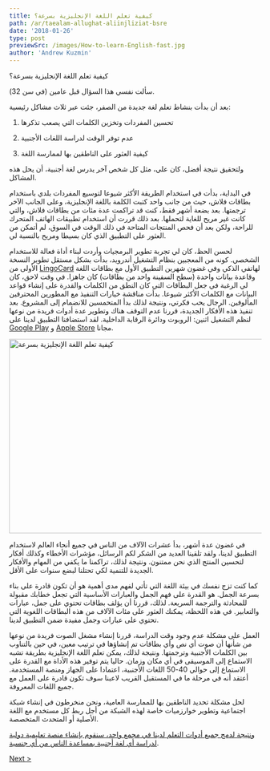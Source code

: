 ```yaml
---
title: كيفية تعلم اللغة الإنجليزية بسرعة؟
path: /ar/taealam-allughat-aliinjliziat-bsre
date: '2018-01-26'
type: post
previewSrc: /images/How-to-learn-English-fast.jpg
author: 'Andrew Kuzmin'
---
```


كيفية تعلم اللغة الإنجليزية بسرعة؟

سألت نفسي هذا السؤال قبل عامين (في سن 32).

بعد أن بدأت بنشاط تعلم لغة جديدة من الصفر، جئت عبر ثلاث مشاكل رئيسية:

1. تحسين المفردات وتخزين الكلمات التي يصعب تذكرها

2. عدم توفر الوقت لدراسة اللغات الأجنبية

3. كيفية العثور على الناطقين بها لممارسة اللغة

ولتحقيق نتيجة أفضل، كان علي، مثل كل شخص آخر يدرس لغة أجنبية، أن يحل هذه المشاكل.

في البداية، بدأت في استخدام الطريقة الأكثر شيوعا لتوسيع المفردات بلدي باستخدام بطاقات فلاش، حيث من جانب واحد كتبت الكلمة باللغة الإنجليزية، وعلى الجانب الآخر ترجمتها. بعد بضعة أشهر فقط، كنت قد تراكمت عدة مئات من بطاقات فلاش، والتي كانت غير مريح للغاية لتحملها. بعد ذلك قررت أن استخدام تطبيقات الهاتف المتحرك للراحة، ولكن بعد أن فحص المنتجات المتاحة في ذلك الوقت في السوق، لم أتمكن من العثور على التطبيق الذي كان بسيطا ومريح بالنسبة لي.

لحسن الحظ، كان لي تجربة تطوير البرمجيات وأردت لبناء أداة فعالة للاستخدام الشخصي. كونه من المعجبين بنظام التشغيل أندرويد، بدأت بشكل مستقل تطوير النسخة الأولى من <a href="https://lingocard.com" target="_blank" rel="noopener">LingoCard</a> لهاتفي الذكي وفي غضون شهرين التطبيق الأول مع بطاقات اللغة وقاعدة بيانات واحدة (سطح السفينة واحد من بطاقات) كان جاهزا. في وقت لاحق، كان لي الرغبة في جعل البطاقات التي كان النطق من الكلمات والقدرة على إنشاء قواعد البيانات مع الكلمات الأكثر شيوعا. بدأت مناقشة خيارات التنفيذ مع المطورين المحترفين المألوفين. الرجال يحب فكرتي، ونتيجة لذلك بدأ المتحمسين للانضمام إلى المشروع. بعد تنفيذ هذه الأفكار الجديدة، قررنا عدم التوقف هناك وتطوير عدة أدوات فريدة من نوعها لنظم التشغيل اثنين: الروبوت ودائرة الرقابة الداخلية. لقد استضافنا التطبيق لدينا على <a href="https://play.google.com/store/apps/details?id=com.lingocard.lingocard" target="_blank" rel="noopener">Google Play</a> و <a href="https://itunes.apple.com/us/app/lingocard/id1217076835?mt=8" target="_blank" rel="noopener">Apple Store</a> مجانا.

<img class="aligncenter wp-image-5587" src="../images/2018/01/LigoCard-App-small.png" alt="كيفية تعلم اللغة الإنجليزية بسرعة" width="973" height="388" />

في غضون عدة أشهر، بدأ عشرات الآلاف من الناس في جميع أنحاء العالم لاستخدام التطبيق لدينا، ولقد تلقينا العديد من الشكر لكم الرسائل، مؤشرات الأخطاء وكذلك أفكار لتحسين المنتج الذي نحن ممتنون. ونتيجة لذلك، تراكمنا ما يكفي من المهام والأفكار الجديدة للتنمية لكي تحتلنا لبضع سنوات على الأقل.

كما كنت تزج نفسك في بيئة اللغة التي تأتي لفهم مدى أهمية هو أن تكون قادرة على بناء بسرعة الجمل. هو القدرة على فهم الجمل والعبارات الأساسية التي تجعل خطابك مقبولة للمحادثة والترجمة السريعة. لذلك، قررنا أن يؤلف بطاقات تحتوي على جمل، عبارات والتعابير. في هذه اللحظة، يمكنك العثور على مئات الآلاف من هذه البطاقات اللغوية التي تحتوي على عبارات وجمل مفيدة ضمن التطبيق لدينا.

العمل على مشكلة عدم وجود وقت الدراسة، قررنا إنشاء مشغل الصوت فريدة من نوعها من شأنها أن صوت أي نص وأي بطاقات تم إنشاؤها في ترتيب معين، في حين بالتناوب بين الكلمات الأجنبية وترجمتها. ونتيجة لذلك، يمكن تعلم اللغة الإنجليزية بطريقة تشبه الاستماع إلى الموسيقى في أي مكان وزمان. حاليا يتم توفير هذه الأداة مع القدرة على الاستماع إلى حوالي 40-50 اللغات الأجنبية، اعتمادا على الجهاز ومنصة المستخدمة. أعتقد أنه في مرحلة ما في المستقبل القريب لاعبنا سوف تكون قادرة على العمل مع جميع اللغات المعروفة.

لحل مشكلة تحديد الناطقين بها للممارسة العامية، ونحن منخرطون في إنشاء شبكة اجتماعية وتطوير خوارزميات خاصة لهذه الشبكة من أجل ربط كل مستخدم مع اللغة الأصلية أو المتحدث المتخصصة.

<a href="https://lingocard.com" target="_blank" rel="noopener">ونتيجة لدمج جميع أدوات التعلم لدينا في مجمع واحد، سنقوم بإنشاء منصة تعليمية دولية لدراسة أي لغة أجنبية بمساعدة الناس من أي جنسية</a>.

<a href="/ar/aleuthur-ealaa-alnnatiqin-biha">Next ></a>
